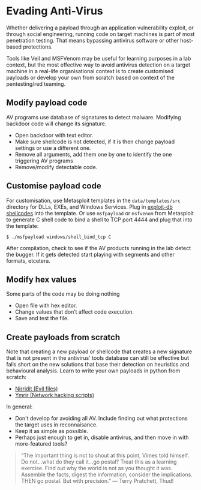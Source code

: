 # Evading Anti-Virus

Whether delivering a payload through an application vulnerability exploit, or through social engineering, running code 
on target machines is part of most penetration testing. That means bypassing antivirus software or other host-based 
protections. 

Tools like Veil and MSFVenom may be useful for learning purposes in a lab context, but the most effective way to avoid 
antivirus detection on a target machine in a real-life organisational context is to create customised payloads or 
develop your own from scratch based on context of the pentesting/red teaming.

## Modify payload code

AV programs use database of signatures to detect malware. Modifying backdoor code will change its signature.

* Open backdoor with text editor.
* Make sure shellcode is not detected, if it is then change payload settings or use a different one.
* Remove all arguments, add them one by one to identify the one triggering AV programs
* Remove/modify detectable code.

## Customise payload code

For customisation, use Metasploit templates in the `data/templates/src` directory for DLLs, EXEs, and Windows Services.
Plug in [exploit-db shellcodes](https://www.exploit-db.com/shellcodes) into the template. Or use `msfpayload` or 
`msfvenom` from Metasploit to generate C shell code to bind a shell to TCP port 4444 and plug that into the template:
	
	$ ./msfpayload windows/shell_bind_tcp C

After compilation, check to see if the AV products running in the lab detect the bugger. If it gets detected start 
playing with segments and other formats, etcetera.

## Modify hex values

Some parts of the code may be doing nothing

* Open file with hex editor.
* Change values that don’t affect code execution.
* Save and test the file.

## Create payloads from scratch

Note that creating a new payload or shellcode that creates a new signature that is not present in the antivirus' tools 
database can still be effective but falls short on the new solutions that base their detection on heuristics 
and behavioural analysis. Learn to write your own payloads in python from scratch:

* [Nirridit (Evil files)](https://github.com/tymyrddin/nirridit)
* [Ymrir (Network hacking scripts)](https://github.com/tymyrddin/ymrir)

In general:

* Don't develop for avoiding all AV. Include finding out what protections the target uses in reconnaisance.
* Keep it as simple as possible. 
* Perhaps just enough to get in, disable antivirus, and then move in with more-featured tools?

> “The important thing is not to shout at this point, Vimes told himself. Do not…what do they call it…go postal? 
> Treat this as a learning exercise. Find out why the world is not as you thought it was. Assemble the facts, digest 
> the information, consider the implications. THEN go postal. But with precision.” ― Terry Pratchett, Thud! 